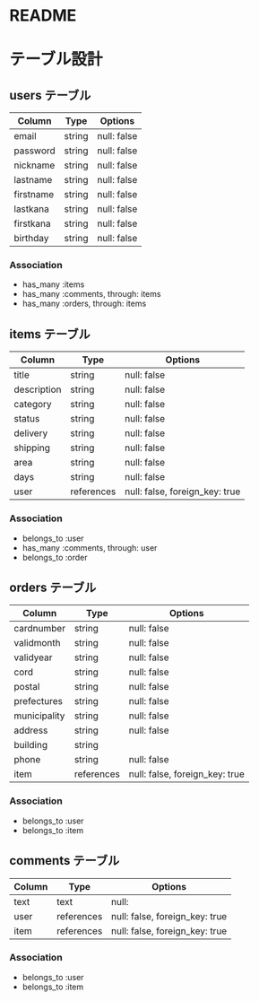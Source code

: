 # README

# テーブル設計

## users テーブル

| Column    | Type   | Options     |
| --------- | ------ | ----------- |
| email     | string | null: false |
| password  | string | null: false |
| nickname  | string | null: false |
| lastname  | string | null: false |
| firstname | string | null: false |
| lastkana  | string | null: false |
| firstkana | string | null: false |
| birthday  | string | null: false |

### Association

- has_many :items
- has_many :comments, through: items
- has_many :orders,   through: items


## items テーブル

| Column      | Type       | Options                        |
| ----------- | ---------- | ------------------------------ |
| title       | string     | null: false                    |
| description | string     | null: false                    |
| category    | string     | null: false                    |
| status      | string     | null: false                    |
| delivery    | string     | null: false                    |
| shipping    | string     | null: false                    |
| area        | string     | null: false                    |
| days        | string     | null: false                    |
| user        | references | null: false, foreign_key: true |

### Association

- belongs_to :user
- has_many :comments, through: user
- belongs_to :order


## orders テーブル

| Column       | Type       | Options                        |
| ------------ | ---------- | ------------------------------ |
| cardnumber   | string     | null: false                    |
| validmonth   | string     | null: false                    |
| validyear    | string     | null: false                    |
| cord         | string     | null: false                    |
| postal       | string     | null: false                    |
| prefectures  | string     | null: false                    |
| municipality | string     | null: false                    |
| address      | string     | null: false                    |
| building     | string     |                                |
| phone        | string     | null: false                    |
| item         | references | null: false, foreign_key: true |

### Association

- belongs_to :user
- belongs_to :item


## comments テーブル

| Column  | Type       | Options                        |
| ------- | ---------- | ------------------------------ |
| text    | text       | null:                          |
| user    | references | null: false, foreign_key: true |
| item    | references | null: false, foreign_key: true |

### Association

- belongs_to :user
- belongs_to :item